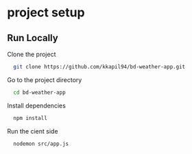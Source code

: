
# project setup

## Run Locally

Clone the project

```bash
  git clone https://github.com/kkapil94/bd-weather-app.git
```

Go to the project directory

```bash
  cd bd-weather-app
```

Install dependencies 

```bash
  npm install
```

Run the cient side

```bash
  nodemon src/app.js
```


